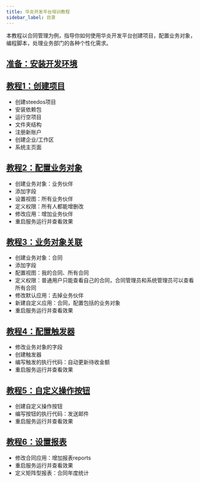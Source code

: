 ```yaml
---
title: 华炎开发平台培训教程
sidebar_label: 目录
---
```


本教程以合同管理为例，指导你如何使用华炎开发平台创建项目，配置业务对象，编程脚本，处理业务部门的各种个性化需求。

## [准备：安装开发环境](/docs/developer/install)

## [教程1：创建项目](/docs/developer/guide_create)

- 创建steedos项目
- 安装依赖包
- 运行空项目
- 文件夹结构
- 注册新账户
- 创建企业/工作区
- 系统主页面

## [教程2：配置业务对象](/docs/developer/guide_object)

- 创建业务对象：业务伙伴
- 添加字段
- 设置视图：所有业务伙伴
- 定义权限：所有人都能增删改
- 修改应用：增加业务伙伴
- 重启服务运行并查看效果

## [教程3：业务对象关联](/docs/developer/guide_relationship)

- 创建业务对象：合同
- 添加字段
- 配置视图：我的合同、所有合同
- 定义权限：普通用户只能查看自己的合同，合同管理员和系统管理员可以查看所有合同
- 修改默认应用：去掉业务伙伴
- 新建自定义应用：合同，配置包括的业务对象
- 重启服务运行并查看效果

## [教程4：配置触发器](/docs/developer/guide_trigger)

- 修改业务对象的字段
- 创建触发器
- 编写触发的执行代码：自动更新待收金额
- 重启服务运行并查看效果

## [教程5：自定义操作按钮](/docs/developer/guide_button)
- 创建自定义操作按钮
- 编写按钮的执行代码：发送邮件
- 重启服务运行并查看效果

## [教程6：设置报表](/docs/developer/guide_report)
- 修改合同应用：增加报表reports
- 重启服务运行并查看效果
- 定义矩阵型报表：合同年度统计